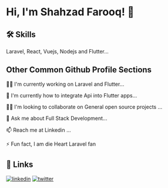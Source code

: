


# Hi, I'm Shahzad Farooq! 👋



## 🛠 Skills
Laravel, React, Vuejs, Nodejs and Flutter...




## Other Common Github Profile Sections
👩‍💻 I'm currently working on Laravel and Flutter...

🧠 I'm currently how to integrate Api into Flutter apps...

👯‍♀️ I'm looking to collaborate on General open source projects ...


💬 Ask me about Full Stack Development...

📫 Reach me at Linkedin ...


⚡️ Fun fact, I am die Heart Laravel fan


## 🔗 Links

[![linkedin](https://img.shields.io/badge/linkedin-0A66C2?style=for-the-badge&logo=linkedin&logoColor=white)](https://www.linkedin.com/in/shahzad-farooq-dev/)
[![twitter](https://img.shields.io/badge/twitter-1DA1F2?style=for-the-badge&logo=twitter&logoColor=white)](https://twitter.com/)

